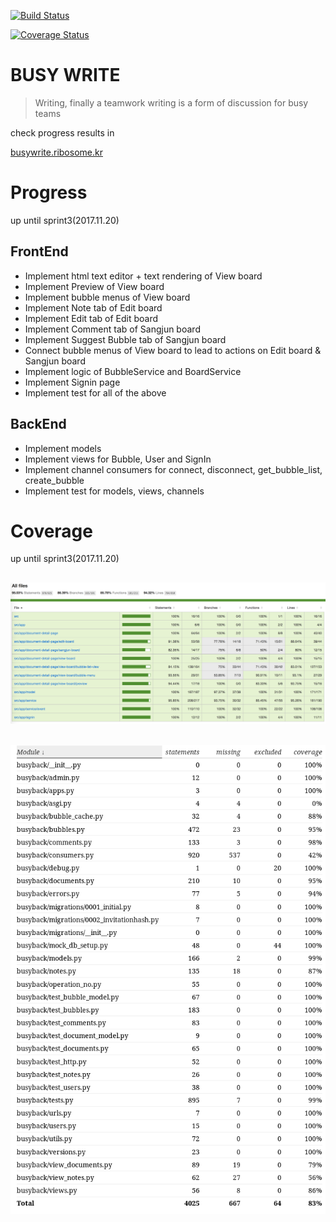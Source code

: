 [![Build Status](https://travis-ci.org/swsnu/swpp17-team1.svg?branch=master)](https://travis-ci.org/swsnu/swpp17-team1)

[![Coverage Status](https://coveralls.io/repos/github/swsnu/swpp17-team1/badge.svg?branch=master)](https://coveralls.io/github/swsnu/swpp17-team1?branch=master)

# BUSY WRITE

> Writing, finally a teamwork
> writing is a form of discussion for busy teams


check progress results in 

[busywrite.ribosome.kr](busywrite.ribosome.kr)

# Progress
up until sprint3(2017.11.20)

## FrontEnd
- Implement html text editor + text rendering of View board
- Implement Preview of View board 
- Implement bubble menus of View board
- Implement Note tab of Edit board
- Implement Edit tab  of Edit board
- Implement Comment tab of Sangjun board
- Implement Suggest Bubble tab of Sangjun board
- Connect bubble menus of View board to lead to actions on Edit board & Sangjun board
- Implement logic of BubbleService and BoardService 
- Implement Signin page
- Implement test for all of the above

## BackEnd
- Implement models
- Implement views for Bubble, User and SignIn
- Implement channel consumers for connect, disconnect, get_bubble_list, create_bubble
- Implement test for models, views, channels

# Coverage
up until sprint3(2017.11.20)
## ![FrontEnd](./images/code-coverage-frontend.png)
## ![BackEnd](./images/code-coverage-backend.png)


